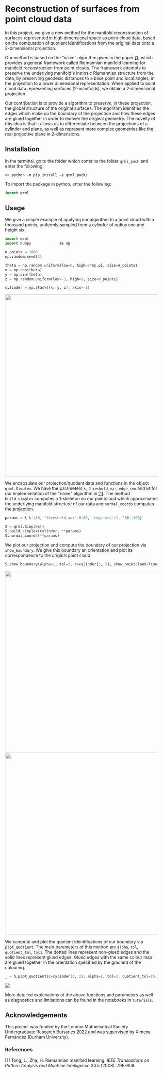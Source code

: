 # Reconstruction of surfaces from point cloud data

In this project, we give a new method for the manifold reconstruction of surfaces represented in high dimensional space as point cloud data, based on the computation of quotient identifications from the original data onto a 2-dimensional projection. 

Our method is based on the “naive” algorithm given in the paper [[1]](#1) which provides a general framework called Riemannian manifold learning for manifold reconstruction from point clouds. The framework attempts to preserve the underlying manifold's intrinsic Riemannian structure from the data,
by preserving geodesic distances to a base point and local angles, in the projection to a lower dimensional representation. When applied to point cloud data representing surfaces (2-manifolds), we obtain a 2-dimensional projection.

Our contribution is to provide a algorithm to preserve, in these projection, the global structure of the original surfaces. The algorithm identifies the edges which make up the boundary of the projection and how these edges are glued together in order to recover the original geometry. The novelty of this idea is that it allows us to differentiate between the projections of a cylinder and plane, as well as represent more complex geometries like the real projective plane in 2-dimensions.

## Installation

In the terminal, go to the folder which contains the folder `qrml_pack` and enter the following:
```console
>> python -m pip install -e qrml_pack/
```
To import the package in python, enter the following:
```python
import qrml
```

## Usage

We give a simple example of applying our algorithm to a point cloud with a thousand points, uniformly sampled from a cylinder of radius one and height six.

```python
import qrml
import numpy             as np

n_points = 1000
np.random.seed(1)

theta = np.random.uniform(low=0, high=2*np.pi, size=n_points)
x = np.cos(theta)
y = np.sin(theta)
z = np.random.uniform(low=-3, high=3, size=n_points)

cylinder = np.stack([x, y, z], axis=-1)
```
<img src="https://github.com/shesturnedtheweansagainstus/quotient_rml/blob/main/images/cylinder.png" width="600" height="600" />

We encapsulate our projection/quotient data and functions in the object `qrml.Simplex`. We have the parameters `k`, `threshold_var`, `edge_sen` and `k0` for our implementation of the "naive" algorithm in [[1]](#1). The method `build_simplex` computes a 1-skeleton on our pointcloud which approximates the underlying manifold structure of our data and `normal_coords` computes the projection.

```python
params = {'k':10, 'threshold_var':0.08, 'edge_sen':1, 'k0':100}

S = qrml.Simplex()
S.build_simplex(cylinder, **params)
S.normal_coords(**params)
```

We plot our projection and compute the boundary of our projection via `show_boundary`. We give this boundary an orientation and plot its correspondence to the original point cloud.

```python
S.show_boundary(alpha=1, tol=2, c=cylinder[:, 2], show_pointcloud=True, **params)
```

<img src="https://github.com/shesturnedtheweansagainstus/quotient_rml/blob/main/images/cylinder_projection.jpeg" width="600" height="600" />
<img src="https://github.com/shesturnedtheweansagainstus/quotient_rml/blob/main/images/cylinder_3d_boundary.jpeg" width="600" height="600"/> 

We compute and plot the quotient identifications of our boundary via `plot_quotient`. The main parameters of this method are `alpha`, `tol`, `quotient_tol`, `tol1`. The dotted lines represent non-glued edges and the solid lines represent glued edges. Glued edges with the same colour map are glued together in the orientation specified by the gradient of the colouring.

```python
_ = S.plot_quotient(c=cylinder[:, 2], alpha=1, tol=2, quotient_tol=15, tol1=5, show_pointcloud=True)
```

<img src="https://github.com/shesturnedtheweansagainstus/quotient_rml/blob/main/images/cylinder_quotient.jpeg" />

More detailed explanations of the above functions and parameters as well as diagnostics and limitations can be found in the notebooks in `tutorials`. 

## Acknowledgements

This project was funded by the London Mathematical Society Undergraduate Research Bursaries 2022 and was supervised by Ximena Fernández (Durham University).

### References
<a id="1">[1]</a> 
Tong, L., Zha, H. Riemannian manifold learning. *IEEE Transactions on Pattern Analysis
and Machine Intelligence* 30.5 (2008): 796-809.
